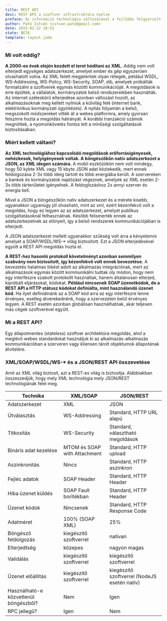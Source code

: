```yaml
---
title: REST API
desc: REST API a szoftver infrastruktúra nyelve
preface: Az információ technológia változásával a fejlődés felgyorsult, amely nem csak az eszközökre, hanem a megoldásokra is hatással volt. A korábban nehézkes, lassú és bonyolult kommunikációs módszereket egy könnyen érthető, egyszerű és a weben natív megoldásnak számító megoldás váltotta, a REST API.
author: Pató István <istvan.pato@gmail.com>
date: 2015-02-22 18:53
state: BETA
template: layout.jade
---
```


### Mi volt eddig?

**A 2000-es évek elején kezdett el teret hódítani az XML.** Addig nem volt elterjedt egységes adatszerkezet, amelyet ember és gép egyszerűen olvashatott volna. Az XML felett megjelentek olyan rétegek, például WSDL, WS-Addressing, WS-Policy, WS-Security, SOAP, stb, amelyek próbálták formalizálni a szoftverek egymás közötti kommunikációját. A megoldások is erre épültek, a vállalatok, kormányzatok belső rendszereikben használták. Az internet széleskörű elterjedése azonban változást hozott, az alkalmazásoknak meg kellett nyílniuk a külvilág felé (internet bank, elektrónikus kormányzati ügyintézés). A nyitás folyamán a belső, megszokott módszereket vitték át a webes platformra, amely gyorsan felszínre hozta a megoldás hátrányát. A korábbi tranzakció számok megnöttek, a nyomonkövetés fontos lett a minőségi szolgáltatások biztosításában.

### Miért kellett váltani?

**Az XML technológiához kapcsolódó megoldások erőforrásigényesek, nehézkesek, helyigényesek voltak. A böngészőkön natív adatszerkezet a JSON, az XML idegen számára.** A mobil eszközökön nem volt mindegy, hogy 50 kybte XML vagy 15 kbyte JSON adat közlekedik, mert ennek feldolgozása 2-3x több ideig tartott és több energiába került. A szervereken a bankok és kormányzatok naplózást végeznek, amelyek az XML esetén 2-3x több tárterületet igényelnek. A feldoglozáshoz 2x annyi szerver és energia kell.

Mivel a JSON a böngészőkön natív adatszerkezet és a mérete kisebb, ugyanakkor ugyanúgy jól olvasható, mint az xml, ezért kézenfekvő volt a megoldás, hogy ez legyen az az adatszerkezet, amelyet publikus szolgáltatásoknál felhasználnak. Később felismerték ennek az adatszerkezetnek az előnyeit, így a belső rendszerek kommunikációjában is elterjedt.

A JSON adatszerkezet mellett ugyanakkor szükség volt arra a kényelemre amelyet a SOAP/WSDL/WS-* világ biztosított. Ezt a JSON elterjedésével együtt a REST API megoldás hozta el.

**A REST-hez hasonló protokoll követelményt azonban semmilyen szabvány nem biztosított, így kézenfekvő volt ennek bevezetése.** A bevezetés hatalmas lökést adott az alkalmazás integrációnak, mert az alkalmazások egymás között kommunikálni tudtak oly módon, hogy nem egy interfészre szabott protokollt használtak, hanem általánosan elterjed, kipróbált eljárásokat, kódokat. **Például nincsenek SOAP üzenetkódok, de a REST API a HTTP státusz kódokat definiálta, mint használandó üzenet kód.** Ha ilyet definiálnánk az a SOAP kód arra az egy interfészre lenne érvényes, esetleg átverekednénk, hogy a szervezeten belül érvényes legyen. A REST esetén azonban globálisan használhatóak, akár teljesen más cégek szoftverével együtt.

### Mi a REST API?

Egy állapotmentes (stateless) szoftver architektúra megoldás, ahol a meglévő webes standardokat használjuk ki az alkalmazás-alkalmazás kommunikációban a szerveren vagy kliensen tárolt objektumok állapotának átvitelére.

### XML/SOAP/WSDL/WS-* és a JSON/REST API összevetése

Amit az XML világ biztosít, azt a REST-es világ is biztosítja. Alábbiakban összeszedjük, hogy mely XML technológia mely JSON/REST technológiának felel meg.

| Technika | XML/SOAP | JSON/REST |
| -------- | --- | --------- |
| Adatszerkezet | XML | JSON |
| Útválasztás | WS-Addressing | Standard, HTTP URL alapú |
| Titkosítás | WS-Security | Standard, választható megoldások |
| Bináris adat kezelése | MTOM és SOAP with Attachment | Standard, HTTP upload |
| Aszinkronitás | Nincs | Standard, HTTP aszinkron |
| Fejléc adatok | SOAP Header | Standard, HTTP Header |
| Hiba üzenet küldés | SOAP Fault boritékban | Standard, HTTP Header |
| Üzenet kódok | Nincsenek | Standard, HTTP Response Code |
| Adatméret | 100% (SOAP XML) | 25% |
| Böngésző feldolgozás | kiegészítő szoftverrel | natívan |
| Elterjedtség | közepes | nagyon magas |
| Validálás | kiegészítő szoftverrel | kiegészítő szoftverrel |
| Üzenet előállítás | kiegészítő szoftverrel | kiegészítő szoftverrel (NodeJS esetén natív) |
| Használható-e közvetlenül böngészből? | Nem | Igen |
| RPC jellegű? | Igen | Nem |

